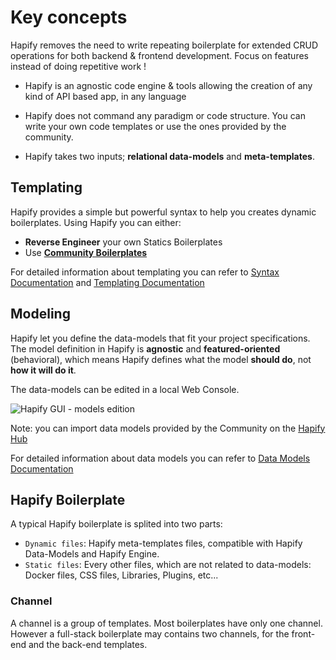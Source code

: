 # Key concepts

Hapify removes the need to write repeating boilerplate for extended CRUD operations for both backend & frontend development. Focus on features instead of doing repetitive work !

- Hapify is an agnostic code engine & tools allowing the creation of any kind of API based app, in any language

- Hapify does not command any paradigm or code structure. You can write your own code templates or use the ones provided by the community.

- Hapify takes two inputs; **relational data-models** and **meta-templates**.


## Templating

Hapify provides a simple but powerful syntax to help you creates dynamic boilerplates.
Using Hapify you can either:

- **Reverse Engineer** your own Statics Boilerplates
- Use **[Community Boilerplates](https://hub.hapify.io/)**

For detailed information about templating you can refer to [Syntax Documentation](https://www.hapify.io/syntax) and [Templating Documentation](https://www.hapify.io/templating-javascript) 


## Modeling 

Hapify let you define the data-models that fit your project specifications. The model definition in Hapify is **agnostic** and **featured-oriented** (behavioral), which means Hapify defines what the model **should do**, not **how it will do it**.


The data-models can be edited in a local Web Console.

![Hapify GUI - models edition](/assets/docs/resources/gui-models.png 'Models Edition')

Note: you can import data models provided by the Community on the [Hapify Hub](https://hub.hapify.io/)

For detailed information about data models you can refer to [Data Models Documentation](https://www.hapify.io/documentation/models) 



## Hapify Boilerplate

A typical Hapify boilerplate is splited into two parts: 

- `Dynamic files`: Hapify meta-templates files, compatible with Hapify Data-Models and Hapify Engine.
- `Static files`: Every other files, which are not related to data-models: Docker files, CSS files, Libraries, Plugins, etc...


### Channel

A channel is a group of templates. Most boilerplates have only one channel. However a full-stack boilerplate may contains two channels, for the front-end and the back-end templates.
